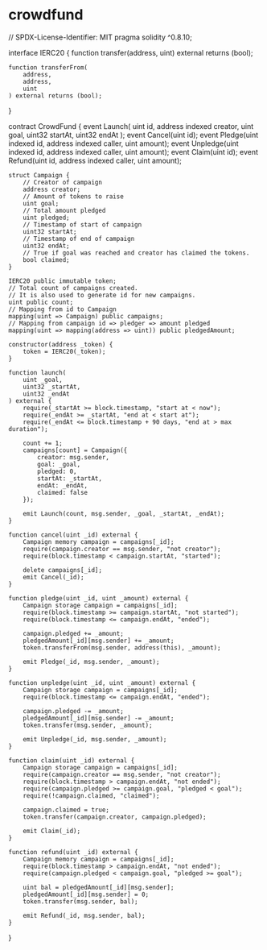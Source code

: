 # crowdfund

// SPDX-License-Identifier: MIT
pragma solidity ^0.8.10;

interface IERC20 {
    function transfer(address, uint) external returns (bool);

    function transferFrom(
        address,
        address,
        uint
    ) external returns (bool);
}

contract CrowdFund {
    event Launch(
        uint id,
        address indexed creator,
        uint goal,
        uint32 startAt,
        uint32 endAt
    );
    event Cancel(uint id);
    event Pledge(uint indexed id, address indexed caller, uint amount);
    event Unpledge(uint indexed id, address indexed caller, uint amount);
    event Claim(uint id);
    event Refund(uint id, address indexed caller, uint amount);

    struct Campaign {
        // Creator of campaign
        address creator;
        // Amount of tokens to raise
        uint goal;
        // Total amount pledged
        uint pledged;
        // Timestamp of start of campaign
        uint32 startAt;
        // Timestamp of end of campaign
        uint32 endAt;
        // True if goal was reached and creator has claimed the tokens.
        bool claimed;
    }

    IERC20 public immutable token;
    // Total count of campaigns created.
    // It is also used to generate id for new campaigns.
    uint public count;
    // Mapping from id to Campaign
    mapping(uint => Campaign) public campaigns;
    // Mapping from campaign id => pledger => amount pledged
    mapping(uint => mapping(address => uint)) public pledgedAmount;

    constructor(address _token) {
        token = IERC20(_token);
    }

    function launch(
        uint _goal,
        uint32 _startAt,
        uint32 _endAt
    ) external {
        require(_startAt >= block.timestamp, "start at < now");
        require(_endAt >= _startAt, "end at < start at");
        require(_endAt <= block.timestamp + 90 days, "end at > max duration");

        count += 1;
        campaigns[count] = Campaign({
            creator: msg.sender,
            goal: _goal,
            pledged: 0,
            startAt: _startAt,
            endAt: _endAt,
            claimed: false
        });

        emit Launch(count, msg.sender, _goal, _startAt, _endAt);
    }

    function cancel(uint _id) external {
        Campaign memory campaign = campaigns[_id];
        require(campaign.creator == msg.sender, "not creator");
        require(block.timestamp < campaign.startAt, "started");

        delete campaigns[_id];
        emit Cancel(_id);
    }

    function pledge(uint _id, uint _amount) external {
        Campaign storage campaign = campaigns[_id];
        require(block.timestamp >= campaign.startAt, "not started");
        require(block.timestamp <= campaign.endAt, "ended");

        campaign.pledged += _amount;
        pledgedAmount[_id][msg.sender] += _amount;
        token.transferFrom(msg.sender, address(this), _amount);

        emit Pledge(_id, msg.sender, _amount);
    }

    function unpledge(uint _id, uint _amount) external {
        Campaign storage campaign = campaigns[_id];
        require(block.timestamp <= campaign.endAt, "ended");

        campaign.pledged -= _amount;
        pledgedAmount[_id][msg.sender] -= _amount;
        token.transfer(msg.sender, _amount);

        emit Unpledge(_id, msg.sender, _amount);
    }

    function claim(uint _id) external {
        Campaign storage campaign = campaigns[_id];
        require(campaign.creator == msg.sender, "not creator");
        require(block.timestamp > campaign.endAt, "not ended");
        require(campaign.pledged >= campaign.goal, "pledged < goal");
        require(!campaign.claimed, "claimed");

        campaign.claimed = true;
        token.transfer(campaign.creator, campaign.pledged);

        emit Claim(_id);
    }

    function refund(uint _id) external {
        Campaign memory campaign = campaigns[_id];
        require(block.timestamp > campaign.endAt, "not ended");
        require(campaign.pledged < campaign.goal, "pledged >= goal");

        uint bal = pledgedAmount[_id][msg.sender];
        pledgedAmount[_id][msg.sender] = 0;
        token.transfer(msg.sender, bal);

        emit Refund(_id, msg.sender, bal);
    }
}

